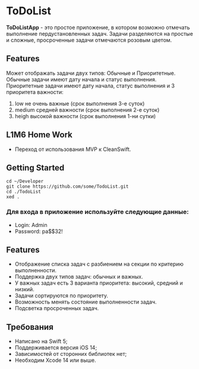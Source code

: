 # ToDoList 

**ToDoListApp** - это простое приложение, в котором возможно отмечать выполнение пердустановленных задач.
Задачи разделяются на простые и сложные, просроченные задачи отмечаются розовым цветом.

## Features

Может отображать задачи двух типов: Обычные и Приоритетные.
Обычные задачи имеют дату начала и статус выполнения.
Приоритетные задачи имеют дату начала, статус выполнения и 3 приоритета важности:
1. low не очень важные (срок выполнения 3-е суток)
2. medium средней важности (срок выполнения 2-е суток)
3. heigh высокой важности (срок выполнения 1-ни сутки)

## L1M6 Home Work

- Переход от использования MVP к CleanSwift.

## Getting Started

```
cd ~/Developer
git clone https://github.com/some/TodoList.git
cd ./TodoList
xed .
```
### Для входа в приложение используйте следующие данные:
- Login: Admin
- Password: pa$$32!

## Features

- Отображение списка задач с разбиением на секции по критерию выполненности.
- Поддержка двух типов задач: обычных и важных.
- У важных задач есть 3 варианта приоритета: высокий, средний и низкий.
- Задачи сортируются по приоритету.
- Возможность менять состояние выполненности задач.
- Подсветка просроченных задач.

## Требования

- Написано на Swift 5;
- Поддерживается версия iOS 14;
- Зависимостей от сторонних библиотек нет;
- Необходим Xcode 14 или выше.
 
